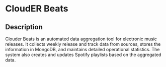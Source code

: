 # CloudER Beats

## Description
Clouder Beats is an automated data aggregation tool for electronic music releases. 
It collects weekly release and track data from sources, 
stores the information in MongoDB, and maintains detailed operational statistics. 
The system also creates and updates Spotify playlists based on the aggregated data.